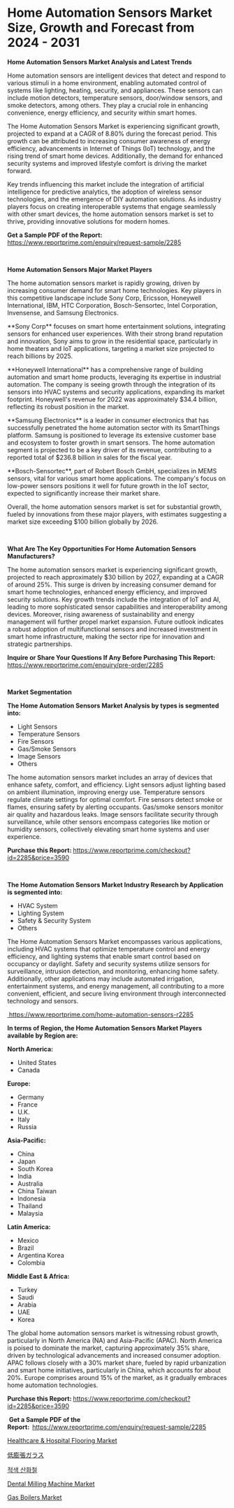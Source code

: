 <p><h1>Home Automation Sensors Market Size, Growth and Forecast from 2024 - 2031</h1></p><p><strong>Home Automation Sensors Market Analysis and Latest Trends</strong></p>
<p><p>Home automation sensors are intelligent devices that detect and respond to various stimuli in a home environment, enabling automated control of systems like lighting, heating, security, and appliances. These sensors can include motion detectors, temperature sensors, door/window sensors, and smoke detectors, among others. They play a crucial role in enhancing convenience, energy efficiency, and security within smart homes.</p><p>The Home Automation Sensors Market is experiencing significant growth, projected to expand at a CAGR of 8.80% during the forecast period. This growth can be attributed to increasing consumer awareness of energy efficiency, advancements in Internet of Things (IoT) technology, and the rising trend of smart home devices. Additionally, the demand for enhanced security systems and improved lifestyle comfort is driving the market forward. </p><p>Key trends influencing this market include the integration of artificial intelligence for predictive analytics, the adoption of wireless sensor technologies, and the emergence of DIY automation solutions. As industry players focus on creating interoperable systems that engage seamlessly with other smart devices, the home automation sensors market is set to thrive, providing innovative solutions for modern homes.</p></p>
<p><strong>Get a Sample PDF of the Report:&nbsp;</strong> <a href="https://www.reportprime.com/enquiry/request-sample/2285">https://www.reportprime.com/enquiry/request-sample/2285</a></p>
<p>&nbsp;</p>
<p><strong>Home Automation Sensors Major Market Players</strong></p>
<p><p>The home automation sensors market is rapidly growing, driven by increasing consumer demand for smart home technologies. Key players in this competitive landscape include Sony Corp, Ericsson, Honeywell International, IBM, HTC Corporation, Bosch-Sensortec, Intel Corporation, Invensense, and Samsung Electronics.</p><p>**Sony Corp** focuses on smart home entertainment solutions, integrating sensors for enhanced user experiences. With their strong brand reputation and innovation, Sony aims to grow in the residential space, particularly in home theaters and IoT applications, targeting a market size projected to reach billions by 2025.</p><p>**Honeywell International** has a comprehensive range of building automation and smart home products, leveraging its expertise in industrial automation. The company is seeing growth through the integration of its sensors into HVAC systems and security applications, expanding its market footprint. Honeywell's revenue for 2022 was approximately $34.4 billion, reflecting its robust position in the market.</p><p>**Samsung Electronics** is a leader in consumer electronics that has successfully penetrated the home automation sector with its SmartThings platform. Samsung is positioned to leverage its extensive customer base and ecosystem to foster growth in smart sensors. The home automation segment is projected to be a key driver of its revenue, contributing to a reported total of $236.8 billion in sales for the fiscal year.</p><p>**Bosch-Sensortec**, part of Robert Bosch GmbH, specializes in MEMS sensors, vital for various smart home applications. The company's focus on low-power sensors positions it well for future growth in the IoT sector, expected to significantly increase their market share.</p><p>Overall, the home automation sensors market is set for substantial growth, fueled by innovations from these major players, with estimates suggesting a market size exceeding $100 billion globally by 2026.</p></p>
<p>&nbsp;</p>
<p><strong>What Are The Key Opportunities For Home Automation Sensors Manufacturers?</strong></p>
<p><p>The home automation sensors market is experiencing significant growth, projected to reach approximately $30 billion by 2027, expanding at a CAGR of around 25%. This surge is driven by increasing consumer demand for smart home technologies, enhanced energy efficiency, and improved security solutions. Key growth trends include the integration of IoT and AI, leading to more sophisticated sensor capabilities and interoperability among devices. Moreover, rising awareness of sustainability and energy management will further propel market expansion. Future outlook indicates a robust adoption of multifunctional sensors and increased investment in smart home infrastructure, making the sector ripe for innovation and strategic partnerships.</p></p>
<p><strong>Inquire or Share Your Questions If Any Before Purchasing This Report:</strong> <a href="https://www.reportprime.com/enquiry/pre-order/2285">https://www.reportprime.com/enquiry/pre-order/2285</a></p>
<p>&nbsp;</p>
<p><strong>Market Segmentation</strong></p>
<p><strong>The Home Automation Sensors Market Analysis by types is segmented into:</strong></p>
<p><ul><li>Light Sensors</li><li>Temperature Sensors</li><li>Fire Sensors</li><li>Gas/Smoke Sensors</li><li>Image Sensors</li><li>Others</li></ul></p>
<p><p>The home automation sensors market includes an array of devices that enhance safety, comfort, and efficiency. Light sensors adjust lighting based on ambient illumination, improving energy use. Temperature sensors regulate climate settings for optimal comfort. Fire sensors detect smoke or flames, ensuring safety by alerting occupants. Gas/smoke sensors monitor air quality and hazardous leaks. Image sensors facilitate security through surveillance, while other sensors encompass categories like motion or humidity sensors, collectively elevating smart home systems and user experience.</p></p>
<p><strong>Purchase this Report:&nbsp;</strong><a href="https://www.reportprime.com/checkout?id=2285&price=3590">https://www.reportprime.com/checkout?id=2285&price=3590</a></p>
<p>&nbsp;</p>
<p><strong>The Home Automation Sensors Market Industry Research by Application is segmented into:</strong></p>
<p><ul><li>HVAC System</li><li>Lighting System</li><li>Safety & Security System</li><li>Others</li></ul></p>
<p><p>The Home Automation Sensors Market encompasses various applications, including HVAC systems that optimize temperature control and energy efficiency, and lighting systems that enable smart control based on occupancy or daylight. Safety and security systems utilize sensors for surveillance, intrusion detection, and monitoring, enhancing home safety. Additionally, other applications may include automated irrigation, entertainment systems, and energy management, all contributing to a more convenient, efficient, and secure living environment through interconnected technology and sensors.</p></p>
<p><a href="https://www.reportprime.com/home-automation-sensors-r2285">&nbsp;https://www.reportprime.com/home-automation-sensors-r2285</a></p>
<p><strong>In terms of Region, the Home Automation Sensors Market Players available by Region are:</strong></p>
<p>
    <p> <strong> North America: </strong>
        <ul>
            <li>United States</li>
            <li>Canada</li>
        </ul>
        </p> 
    <p> <strong> Europe: </strong>
        <ul>
            <li>Germany</li>
            <li>France</li>
            <li>U.K.</li>
            <li>Italy</li>
            <li>Russia</li>
        </ul>
        </p> 
    <p> <strong> Asia-Pacific: </strong>
        <ul>
            <li>China</li>
            <li>Japan</li>
            <li>South Korea</li>
            <li>India</li>
            <li>Australia</li>
            <li>China Taiwan</li>
            <li>Indonesia</li>
            <li>Thailand</li>
            <li>Malaysia</li>
        </ul>
        </p> 
    <p> <strong> Latin America: </strong>
        <ul>
            <li>Mexico</li>
            <li>Brazil</li>
            <li>Argentina Korea</li>
            <li>Colombia</li>
        </ul>
        </p> 
    <p> <strong> Middle East & Africa: </strong>
        <ul>
            <li>Turkey</li>
            <li>Saudi</li>
            <li>Arabia</li>
            <li>UAE</li>
            <li>Korea</li>
        </ul>
    </p>
    </p>
<p><p>The global home automation sensors market is witnessing robust growth, particularly in North America (NA) and Asia-Pacific (APAC). North America is poised to dominate the market, capturing approximately 35% share, driven by technological advancements and increased consumer adoption. APAC follows closely with a 30% market share, fueled by rapid urbanization and smart home initiatives, particularly in China, which accounts for about 20%. Europe comprises around 15% of the market, as it gradually embraces home automation technologies.</p></p>
<p><strong>Purchase this Report: </strong><a href="https://www.reportprime.com/checkout?id=2285&price=3590">https://www.reportprime.com/checkout?id=2285&price=3590</a></p>
<p>&nbsp;<strong>Get a Sample PDF of the Report:&nbsp;&nbsp;</strong><a href="https://www.reportprime.com/enquiry/request-sample/2285">https://www.reportprime.com/enquiry/request-sample/2285</a></p>
<p><strong></strong></p>
<p><p><a href="https://issuu.com/reportprime-2/docs/healthcare-hospital-flooring-market_cac974da0d851e">Healthcare & Hospital Flooring Market</a></p><p><a href="https://medium.com/@vadkqfca47/2024%E5%B9%B4%E3%81%8B%E3%82%892031%E5%B9%B4%E3%81%BE%E3%81%A7%E3%81%AE%E3%82%B0%E3%83%AD%E3%83%BC%E3%83%90%E3%83%AB%E4%BD%8E%E8%86%A8%E5%BC%B5%E3%82%AC%E3%83%A9%E3%82%B9%E5%B8%82%E5%A0%B4%E3%81%AE%E3%83%88%E3%83%AC%E3%83%B3%E3%83%89%E3%81%AB%E9%96%A2%E3%81%99%E3%82%8B%E6%88%A6%E7%95%A5%E7%9A%84%E3%82%A4%E3%83%B3%E3%82%B5%E3%82%A4%E3%83%88-186%E3%83%9A%E3%83%BC%E3%82%B8%E3%81%A7%E3%82%AB%E3%83%90%E3%83%BC-1e3d58d058bc">低膨張ガラス</a></p><p><a href="https://medium.com/@bobbykihnyt57786/%EB%B6%89%EC%9D%80-%EC%82%B0%ED%99%94%EC%B2%A0-%EC%8B%9C%EC%9E%A5-%ED%95%84%EC%88%98-%EC%9A%94%EC%86%8C-%EC%A3%BC%EC%9A%94-%EC%8B%9C%EC%9E%A5-%EC%B0%B8%EC%97%AC%EC%9E%90-%EC%88%98%EC%9A%94-%EC%A3%BC%EB%8F%84-%EC%9A%94%EC%9D%B8-%EB%B0%8F-2024%EB%85%84%EB%B6%80%ED%84%B0-2031%EB%85%84%EA%B9%8C%EC%A7%80-%EC%98%88%EC%B8%A1%EB%90%9C-roi-%EC%9E%A0%EC%9E%AC%EB%A0%A5-b68d5017404b">적색 산화철</a></p><p><a href="https://www.linkedin.com/pulse/dental-milling-machine-market-research-report-includes-5enje?trackingId=RcXbqFStTi%2BoMCXNbmOOUQ%3D%3D">Dental Milling Machine Market</a></p><p><a href="https://www.linkedin.com/pulse/gas-boilers-industry-forecast-market-shifts-strategic-imperatives-jfzpf?trackingId=5mHUbyaET5CswxoIlbla5w%3D%3D">Gas Boilers Market</a></p></p>